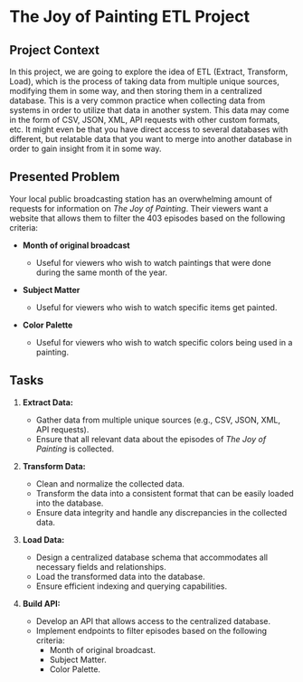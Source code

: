 # The Joy of Painting ETL Project

## Project Context

In this project, we are going to explore the idea of ETL (Extract, Transform, Load), which is the process of taking data from multiple unique sources, modifying them in some way, and then storing them in a centralized database. This is a very common practice when collecting data from systems in order to utilize that data in another system. This data may come in the form of CSV, JSON, XML, API requests with other custom formats, etc. It might even be that you have direct access to several databases with different, but relatable data that you want to merge into another database in order to gain insight from it in some way.

## Presented Problem

Your local public broadcasting station has an overwhelming amount of requests for information on *The Joy of Painting*. Their viewers want a website that allows them to filter the 403 episodes based on the following criteria:

- **Month of original broadcast**
  - Useful for viewers who wish to watch paintings that were done during the same month of the year.

- **Subject Matter**
  - Useful for viewers who wish to watch specific items get painted.

- **Color Palette**
  - Useful for viewers who wish to watch specific colors being used in a painting.

## Tasks

1. **Extract Data:**
   - Gather data from multiple unique sources (e.g., CSV, JSON, XML, API requests).
   - Ensure that all relevant data about the episodes of *The Joy of Painting* is collected.

2. **Transform Data:**
   - Clean and normalize the collected data.
   - Transform the data into a consistent format that can be easily loaded into the database.
   - Ensure data integrity and handle any discrepancies in the collected data.

3. **Load Data:**
   - Design a centralized database schema that accommodates all necessary fields and relationships.
   - Load the transformed data into the database.
   - Ensure efficient indexing and querying capabilities.

4. **Build API:**
   - Develop an API that allows access to the centralized database.
   - Implement endpoints to filter episodes based on the following criteria:
     - Month of original broadcast.
     - Subject Matter.
     - Color Palette.